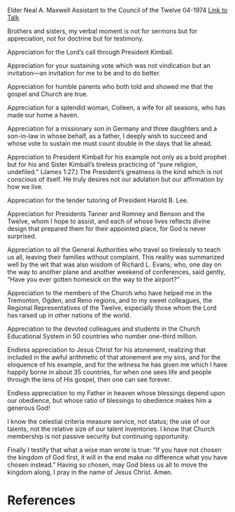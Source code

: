Elder Neal A. Maxwell
Assistant to the Council of the Twelve
04-1974
[Link to Talk](https://www.churchofjesuschrist.org/study/general-conference/1974/04/response-to-a-call?lang=eng)

Brothers and sisters, my verbal moment is not for sermons but for appreciation, not for doctrine but for testimony.

Appreciation for the Lord’s call through President Kimball.

Appreciation for your sustaining vote which was not vindication but an invitation—an invitation for me to be and to do better.

Appreciation for humble parents who both told and showed me that the gospel and Church are true.

Appreciation for a splendid woman, Colleen, a wife for all seasons, who has made our home a haven.

Appreciation for a missionary son in Germany and three daughters and a son-in-law in whose behalf, as a father, I deeply wish to succeed and whose vote to sustain me must count double in the days that lie ahead.

Appreciation to President Kimball for his example not only as a bold prophet but for his and Sister Kimball’s tireless practicing of “pure religion, undefiled.” (James 1:27.) The President’s greatness is the kind which is not conscious of itself. He truly desires not our adulation but our affirmation by how we live.

Appreciation for the tender tutoring of President Harold B. Lee.

Appreciation for Presidents Tanner and Romney and Benson and the Twelve, whom I hope to assist, and each of whose lives reflects divine design that prepared them for their appointed place, for God is never surprised.

Appreciation to all the General Authorities who travel so tirelessly to teach us all, leaving their families without complaint. This reality was summarized well by the wit that was also wisdom of Richard L. Evans; who, one day on the way to another plane and another weekend of conferences, said gently, “Have you ever gotten homesick on the way to the airport?”

Appreciation to the members of the Church who have helped me in the Tremonton, Ogden, and Reno regions, and to my sweet colleagues, the Regional Representatives of the Twelve, especially those whom the Lord has raised up in other nations of the world.

Appreciation to the devoted colleagues and students in the Church Educational System in 50 countries who number one-third million.

Endless appreciation to Jesus Christ for his atonement, realizing that included in the awful arithmetic of that atonement are my sins, and for the eloquence of his example, and for the witness he has given me which I have happily borne in about 35 countries, for when one sees life and people through the lens of His gospel, then one can see forever.

Endless appreciation to my Father in heaven whose blessings depend upon our obedience, but whose ratio of blessings to obedience makes him a generous God!

I know the celestial criteria measure service, not status; the use of our talents, not the relative size of our talent inventories. I know that Church membership is not passive security but continuing opportunity.

Finally I testify that what a wise man wrote is true: “If you have not chosen the kingdom of God first, it will in the end make no difference what you have chosen instead.” Having so chosen, may God bless us all to move the kingdom along, I pray in the name of Jesus Christ. Amen.

# References
